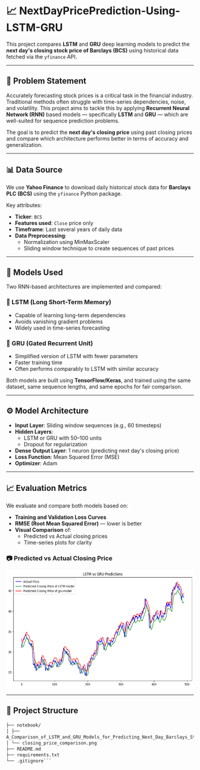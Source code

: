 # 📈 NextDayPricePrediction-Using-LSTM-GRU

This project compares **LSTM** and **GRU** deep learning models to predict the **next day's closing stock price of Barclays (BCS)** using historical data fetched via the `yfinance` API.

---

## 📌 Problem Statement

Accurately forecasting stock prices is a critical task in the financial industry. Traditional methods often struggle with time-series dependencies, noise, and volatility. This project aims to tackle this by applying **Recurrent Neural Network (RNN)** based models — specifically **LSTM** and **GRU** — which are well-suited for sequence prediction problems.

The goal is to predict the **next day's closing price** using past closing prices and compare which architecture performs better in terms of accuracy and generalization.

---

## 📊 Data Source

We use **Yahoo Finance** to download daily historical stock data for **Barclays PLC (BCS)** using the `yfinance` Python package.

Key attributes:
- **Ticker**: `BCS`
- **Features used**: `Close` price only
- **Timeframe**: Last several years of daily data
- **Data Preprocessing**:
  - Normalization using MinMaxScaler
  - Sliding window technique to create sequences of past prices

---

## 🧠 Models Used

Two RNN-based architectures are implemented and compared:

### 🔷 LSTM (Long Short-Term Memory)
- Capable of learning long-term dependencies
- Avoids vanishing gradient problems
- Widely used in time-series forecasting

### 🔷 GRU (Gated Recurrent Unit)
- Simplified version of LSTM with fewer parameters
- Faster training time
- Often performs comparably to LSTM with similar accuracy

Both models are built using **TensorFlow/Keras**, and trained using the same dataset, same sequence lengths, and same epochs for fair comparison.

---

## ⚙️ Model Architecture

- **Input Layer**: Sliding window sequences (e.g., 60 timesteps)
- **Hidden Layers**:
  - LSTM or GRU with 50–100 units
  - Dropout for regularization
- **Dense Output Layer**: 1 neuron (predicting next day's closing price)
- **Loss Function**: Mean Squared Error (MSE)
- **Optimizer**: Adam

---

## 📈 Evaluation Metrics

We evaluate and compare both models based on:

- **Training and Validation Loss Curves**
- **RMSE (Root Mean Squared Error)** — lower is better
- **Visual Comparison** of:
  - Predicted vs Actual closing prices
  - Time-series plots for clarity

### 📷 Predicted vs Actual Closing Price

<img width="593" height="318" alt="image" src="https://github.com/PrinceChaudhary1962/NextDayPricePrediction-Using-LSTM-GRU/blob/main/output.png?raw=true" />


---


## 📁 Project Structure
```Stock-Price-Prediction-LSTM-GRU/
├── notebook/
│ ├── A_Comparison_of_LSTM_and_GRU_Models_for_Predicting_Next_Day_Barclays_Stock_Price.ipynb
│ └── closing_price_comparison.png
├── README.md
├── requirements.txt
└── .gitignore```


